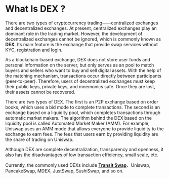 # What Is DEX ?

There are two types of cryptocurrency trading——centralized exchanges and decentralized exchanges. At present, centralized exchanges play an dominant role in the trading market. However, the development of decentralized exchanges cannot be ignored, which is commonly known as **DEX**. Its main feature is the exchange that provide swap services without KYC, registration and login.

As a blockchain-based exchange, DEX does not store user funds and personal information on the server, but only serves as an pool to match buyers and sellers who want to buy and sell digital assets. With the help of the matching mechanism, transactions occur directly between participants (peer-to-peer). Therefore, users of decentralized exchanges must keep their public keys, private keys, and mnemonics safe. Once they are lost, their assets cannot be recovered.

There are two types of DEX. The first is an P2P exchange based on order books, which uses a bid mode to complete transactions. The second is an exchange based on a liquidity pool, which completes transactions through automatic market makers. The algorithm behind the DEX based on the liquidity pool is called Automated Market Maker (AMM). For example, Uniswap uses an AMM mode that allows everyone to provide liquidity to the exchange to earn fees. The fees that users earn by providing liquidity are the share of trading on Uniswap.

Although DEX are complete decentralization, transparency and openness, it also has the disadvantages of low transaction efficiency, small scale, etc.&#x20;

Currently, the commonly used DEXs include [**Transit Swap**](https://www.transit.finance/)、Uniswap, PancakeSwap, MDEX, JustSwap, SushiSwap, and so on.



